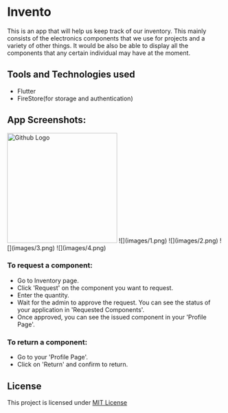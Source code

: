 # Invento

This is an app that will help us keep track of our inventory. This mainly consists of the electronics components that we use for projects and
a variety of other things. It would be also be able to display all the components that any certain individual may have at the moment.

## Tools and Technologies used
* Flutter
* FireStore(for storage and authentication)

## App Screenshots:
<img src="https://i.ibb.co/7WJm7QK/main.gif" width="256" height="256" title="Github Logo"/>
![](images/1.png)
![](images/2.png)
![](images/3.png)
![](images/4.png)


### To request a component:

* Go to Inventory page.
* Click 'Request' on the component you want to request.
* Enter the quantity.
* Wait for the admin to approve the request. You can see the status of your application in 'Requested Components'.
* Once approved, you can see the issued component in your 'Profile Page'.

### To return a component:
* Go to your 'Profile Page'.
* Click on 'Return' and confirm to return.

## License
This project is licensed under [MIT License](https://github.com/rish07/Invento/blob/master/LICENSE)
